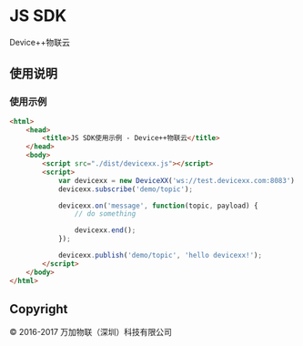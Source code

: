 # JS SDK

Device++物联云

## 使用说明

### 使用示例

```html
<html>
	<head>
		<title>JS SDK使用示例 - Device++物联云</title>
	</head>
	<body>
		<script src="./dist/devicexx.js"></script>
		<script>
			var devicexx = new DeviceXX('ws://test.devicexx.com:8083').connect();
			devicexx.subscribe('demo/topic');

			devicexx.on('message', function(topic, payload) {
				// do something

				devicexx.end();
			});

			devicexx.publish('demo/topic', 'hello devicexx!');
		</script>
	</body>
</html>
```

## Copyright

&copy; 2016-2017 万加物联（深圳）科技有限公司
